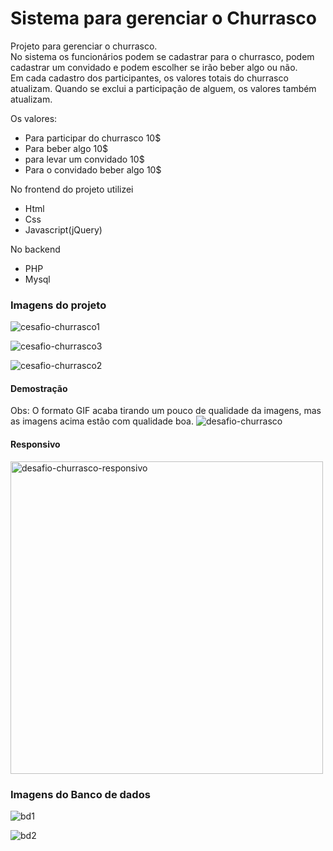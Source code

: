 # Sistema para gerenciar o Churrasco  
  
Projeto para gerenciar o churrasco.  
No sistema os funcionários podem se cadastrar para o churrasco, podem cadastrar um convidado e podem escolher se irão beber algo ou não.  
Em cada cadastro dos participantes, os valores totais do churrasco atualizam. Quando se exclui a participação de alguem, os valores também atualizam.  
  
Os valores:  
* Para participar do churrasco 10$  
* Para beber algo 10$  
* para levar um convidado 10$  
* Para o convidado beber algo 10$  
  
No frontend do projeto utilizei   
- Html  
- Css 
- Javascript(jQuery)  
  
No backend  
- PHP  
- Mysql
  
### Imagens do projeto  
![cesafio-churrasco1](https://user-images.githubusercontent.com/56805229/103300019-ac765100-49dc-11eb-99be-355cd2c1d280.png)  
  
![cesafio-churrasco3](https://user-images.githubusercontent.com/56805229/103300048-b8faa980-49dc-11eb-89da-b41678e4578f.png)  
  
![cesafio-churrasco2](https://user-images.githubusercontent.com/56805229/103304659-f9abf000-49e7-11eb-85a0-ebec0928b41b.png)  
  
#### Demostração  
Obs: O formato GIF acaba tirando um pouco de qualidade da imagens, mas as imagens acima estão com qualidade boa.
![desafio-churrasco](https://user-images.githubusercontent.com/56805229/103299854-48ec2380-49dc-11eb-809b-2e3092e40192.gif)  
  
#### Responsivo  
<img src="https://user-images.githubusercontent.com/56805229/103299756-07f40f00-49dc-11eb-8b74-80688e80afab.gif" alt="desafio-churrasco-responsivo" width="500"/>  
  
### Imagens do Banco de dados  
![bd1](https://user-images.githubusercontent.com/56805229/103302162-bcdcfa80-49e1-11eb-83df-5543b3ba8074.png)  
  
![bd2](https://user-images.githubusercontent.com/56805229/103302198-d4b47e80-49e1-11eb-80fd-e7aea2594ff9.png)  

  


